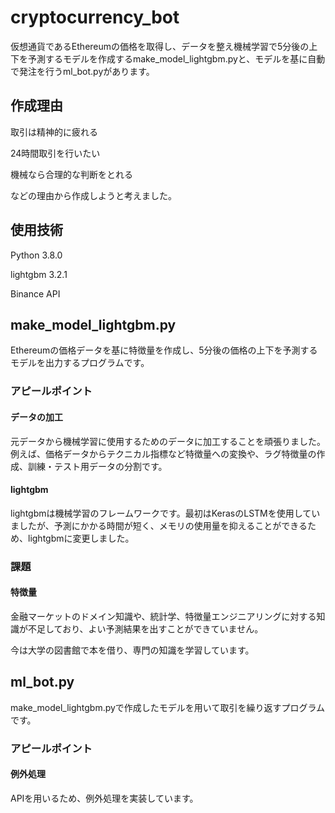 # cryptocurrency_bot

仮想通貨であるEthereumの価格を取得し、データを整え機械学習で5分後の上下を予測するモデルを作成するmake_model_lightgbm.pyと、モデルを基に自動で発注を行うml_bot.pyがあります。

## 作成理由

取引は精神的に疲れる

24時間取引を行いたい

機械なら合理的な判断をとれる

などの理由から作成しようと考えました。

## 使用技術

Python 3.8.0

lightgbm 3.2.1

Binance API

## make_model_lightgbm.py

Ethereumの価格データを基に特徴量を作成し、5分後の価格の上下を予測するモデルを出力するプログラムです。

### アピールポイント

#### データの加工

元データから機械学習に使用するためのデータに加工することを頑張りました。
例えば、価格データからテクニカル指標など特徴量への変換や、ラグ特徴量の作成、訓練・テスト用データの分割です。

#### lightgbm

lightgbmは機械学習のフレームワークです。最初はKerasのLSTMを使用していましたが、予測にかかる時間が短く、メモリの使用量を抑えることができるため、lightgbmに変更しました。

### 課題

#### 特徴量

金融マーケットのドメイン知識や、統計学、特徴量エンジニアリングに対する知識が不足しており、よい予測結果を出すことができていません。

今は大学の図書館で本を借り、専門の知識を学習しています。

## ml_bot.py

make_model_lightgbm.pyで作成したモデルを用いて取引を繰り返すプログラムです。

### アピールポイント

#### 例外処理

APIを用いるため、例外処理を実装しています。
